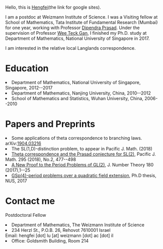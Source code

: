 


Hello, this is <a href="https://sites.google.com/site/luhengfei1018/home">Hengfei</a>(the link for google sites). 
<p>
I am a postdoc at Weizmann Institute of Science. I was a Visiting fellow at School of Mathematics, Tata Institute of Fundamental Research (Mumbai) for one year, working with Professor <a href="http://www.math.tifr.res.in/~dprasad/">Dipendra Prasad</a>. Under the supervision of Professor <a href="http://www.math.nus.edu.sg/~matgwt/">Wee Teck Gan</a>, I finished my Ph.D. study at Department of Mathematics, National University of Singapore in 2017.
 </p> 
  <p>
 I am interested in the relative local Langlands correspondence.
</p>

<h1> Education </h1>
<p>
<li> Department of Mathematics, National University of Singapore, Singapore, 2012--2017 </li>
 <li> Department of Mathematics, Nanjing University, China, 2010--2012 </li>
 <li> School of Mathematics and Statistics, Wuhan University, China, 2006--2010 </li>
</p>

<h1> Papers and Preprints </h1>
<p>
 <li> Some applications of theta correspondence to branching laws. arXiv:<a href="https://arxiv.org/abs/1904.03216">1904.03216 </a></li>
<li> The SL(1,D)-distinction problem, to appear in Pacific J. Math. (2018) </li>
<li> <a href="https://msp.org/pjm/2018/295-2/p12.xhtml">Theta correspondence and the Prasad conjecture for SL(2)</a>,
 Pacific J. Math. 295 (2018), No.2, 477--498 
<li><a href="https://doi.org/10.1016/j.jnt.2017.03.010">A New Proof to the Period Problems of GL(2)</a>,
 J. Number Theory 180 (2017),1--25 
<li><a href="http://scholarbank.nus.sg/handle/10635/135863">GSp(4)-period problems over a quadratic field extension</a>, 
 Ph.D thesis, NUS, 2017
 </p>
<h1> Contact me </h1>
<p>
Postdoctoral Fellow 
<li>Department of Mathematics, 
The Weizmann Institute of Science </li>
<li>234 Herzl St., P.O.B. 26, Rehovot 7610001 Israel </li>
Email: hengfei [dot] lu [at] weizmann [dot] ac [dot] il 
<li>Office: Goldsmith Building, Room 214</li>
</p>
